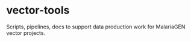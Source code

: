 # vector-tools
Scripts, pipelines, docs to support data production work for MalariaGEN vector projects.
